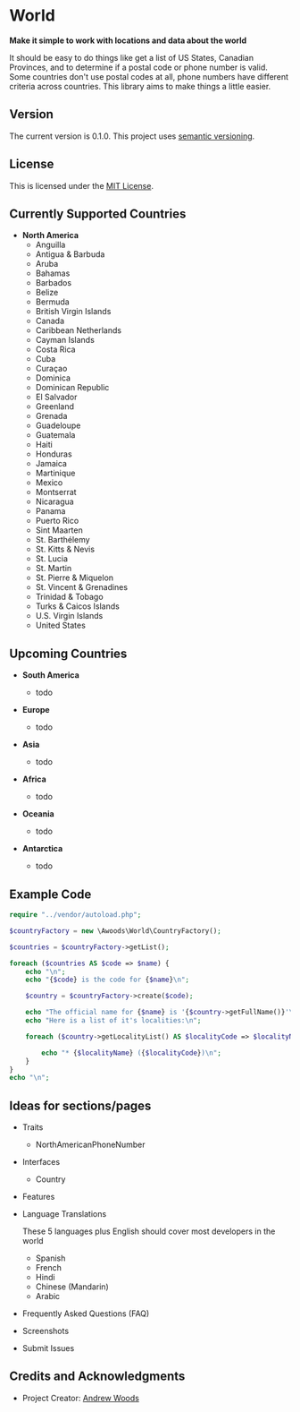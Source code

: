 
# World

**Make it simple to work with locations and data about the world**

It should be easy to do things like get a list of US States, Canadian
Provinces, and to determine if a postal code or phone number is valid.
Some countries don't use postal codes at all, phone numbers have different
criteria across countries. This library aims to make things a little easier.


## Version

The current version is 0.1.0. This project uses [semantic versioning](http://semver.org).

## License

This is licensed under the [MIT License](https://opensource.org/licenses/MIT).

## Currently Supported Countries

* **North America**
  - Anguilla
  - Antigua & Barbuda
  - Aruba
  - Bahamas
  - Barbados
  - Belize
  - Bermuda
  - British Virgin Islands
  - Canada
  - Caribbean Netherlands
  - Cayman Islands
  - Costa Rica
  - Cuba
  - Curaçao
  - Dominica
  - Dominican Republic
  - El Salvador
  - Greenland
  - Grenada
  - Guadeloupe
  - Guatemala
  - Haiti
  - Honduras
  - Jamaica
  - Martinique
  - Mexico
  - Montserrat
  - Nicaragua
  - Panama
  - Puerto Rico
  - Sint Maarten
  - St. Barthélemy
  - St. Kitts & Nevis
  - St. Lucia
  - St. Martin
  - St. Pierre & Miquelon
  - St. Vincent & Grenadines
  - Trinidad & Tobago
  - Turks & Caicos Islands
  - U.S. Virgin Islands
  - United States

## Upcoming Countries

* **South America**

  - todo

* **Europe**

  - todo

* **Asia**

  - todo

* **Africa**

  - todo

* **Oceania**

  - todo

* **Antarctica**

  - todo


## Example Code

```php
require "../vendor/autoload.php";

$countryFactory = new \Awoods\World\CountryFactory();

$countries = $countryFactory->getList();

foreach ($countries AS $code => $name) {
    echo "\n";
    echo "{$code} is the code for {$name}\n";

    $country = $countryFactory->create($code);

    echo "The official name for {$name} is '{$country->getFullName()}'\n";
    echo "Here is a list of it's localities:\n";

    foreach ($country->getLocalityList() AS $localityCode => $localityName) {

        echo "* {$localityName} ({$localityCode})\n";
    }
}
echo "\n";
```

## Ideas for sections/pages

* Traits
  - NorthAmericanPhoneNumber
* Interfaces
  - Country
* Features
* Language Translations

  These 5 languages plus English should cover most developers in the world

  - Spanish
  - French
  - Hindi
  - Chinese (Mandarin)
  - Arabic

* Frequently Asked Questions (FAQ)
* Screenshots
* Submit Issues



## Credits and Acknowledgments

* Project Creator:  [Andrew Woods](http://andrewwoods.net)


